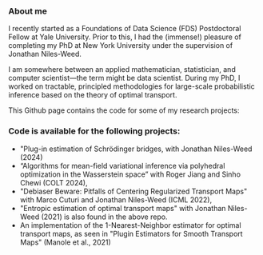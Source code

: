 ### About me

I recently started as a Foundations of Data Science (FDS) Postdoctoral Fellow at Yale University. Prior to this, I had the (immense!) pleasure of completing my PhD at New York University under the supervision of Jonathan Niles-Weed.

I am somewhere between an applied mathematician, statistician, and computer scientist—the term might be data scientist. During my PhD, I worked on tractable, principled methodologies for large-scale probabilistic inference based on the theory of optimal transport.

This Github page contains the code for some of my research projects:

### Code is available for the following projects:
- "Plug-in estimation of Schrödinger bridges, with Jonathan Niles-Weed (2024)
- “Algorithms for mean-field variational inference via polyhedral optimization in the Wasserstein space” with Roger Jiang and Sinho Chewi (COLT 2024),
- "Debiaser Beware: Pitfalls of Centering Regularized Transport Maps" with Marco Cuturi and Jonathan Niles-Weed (ICML 2022),
- "Entropic estimation of optimal transport maps" with Jonathan Niles-Weed (2021) is also found in the above repo.
- An implementation of the 1-Nearest-Neighbor estimator for optimal transport maps, as seen in "Plugin Estimators for Smooth Transport Maps" (Manole et al., 2021)
